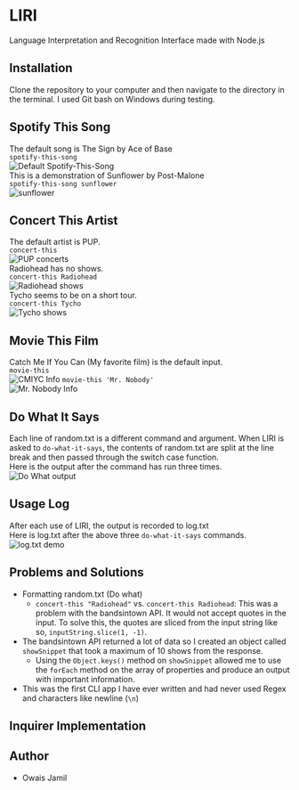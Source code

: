 # LIRI
Language Interpretation and Recognition Interface made with Node.js
## Installation
Clone the repository to your computer and then navigate to the directory in the terminal. I used Git bash on Windows during testing.
## Spotify This Song
The default song is The Sign by Ace of Base  
`spotify-this-song`  
![Default Spotify-This-Song](/screenshots/spotify1.PNG)   
This is a demonstration of Sunflower by Post-Malone  
`spotify-this-song sunflower`  
![sunflower](screenshots/spotify2.PNG)
## Concert This Artist
The default artist is PUP.  
`concert-this`  
![PUP concerts](screenshots/concert1.PNG)  
Radiohead has no shows.  
`concert-this Radiohead`  
![Radiohead shows](screenshots/concert2.PNG)  
Tycho seems to be on a short tour.  
`concert-this Tycho`  
![Tycho shows](screenshots/concert3.PNG)
## Movie This Film
Catch Me If You Can (My favorite film) is the default input.  
`movie-this`  
![CMIYC Info](screenshots/movie1.PNG)
`movie-this 'Mr. Nobody'`  
![Mr. Nobody Info](screenshots/movie2.PNG)
## Do What It Says
Each line of random.txt is a different command and argument. When LIRI is asked to `do-what-it-says`, the contents of random.txt are split at the line break and then passed through the switch case function.  
Here is the output after the command has run three times.  
![Do What output](screenshots/dowhat1.PNG)
## Usage Log
After each use of LIRI, the output is recorded to log.txt  
Here is log.txt after the above three `do-what-it-says` commands.  
![log.txt demo](screenshots/log.PNG)
## Problems and Solutions
- Formatting random.txt (Do what)
    - `concert-this "Radiohead"` vs. `concert-this Radiohead`: This was a problem with the bandsintown API. It would not accept quotes in the input. To solve this, the quotes are sliced from the input string like so, `inputString.slice(1, -1)`.
- The bandsintown API returned a lot of data so I created an object called `showSnippet` that took a maximum of 10 shows from the response.
    - Using the `Object.keys()` method on `showSnippet` allowed me to use the `forEach` method on the array of properties and produce an output with important information.  
- This was the first CLI app I have ever written and had never used Regex and characters like newline (`\n`)
## Inquirer Implementation

## Author
- Owais Jamil